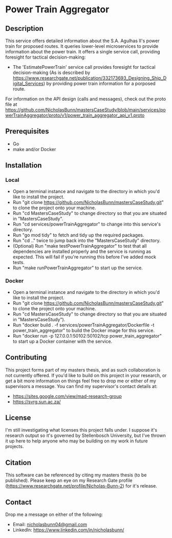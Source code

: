 # **Power Train Aggregator**

## **Description**

This service offers detailed information about the S.A. Agulhas II's power train for proposed routes. It queries lower-level microservices to provide information about the power train. It offers a single service call, providing foresight for tactical decision-making:

- The 'EstimatePowerTrain' service call provides foresight for tactical decision-making (As is described by https://www.researchgate.net/publication/332173693_Designing_Ship_Digital_Services) by providing power train information for a porposed route.

For information on the API design (calls and messages), check out the proto file at https://github.com/NicholasBunn/mastersCaseStudy/blob/main/services/powerTrainAggregator/proto/v1/power_train_aggregator_api_v1.proto

## **Prerequisites**

- Go
- make and/or Docker

## **Installation**

### **Local**

- Open a terminal instance and navigate to the directory in which you'd like to install the project.
- Run "git clone https://github.com/NicholasBunn/mastersCaseStudy.git" to clone the project onto your machine.
- Run "cd MastersCaseStudy" to change directory so that you are situated in "MastersCaseStudy".
- Run "cd services/powerTrainAggregator" to change into this service's directory.
- Run "go mod tidy" to fetch and tidy up the required packages.
- Run "cd .." twice to jump back into the "MastersCaseStudy" directory.
- (Optional) Run "make testPowerTrainAggregator" to test that all dependencies are installed properly and the service is running as expected. This will fail if you're running this before I've added mock tests.
- Run "make runPowerTrainAggregator" to start up the service.

### **Docker**

- Open a terminal instance and navigate to the directory in which you'd like to install the project.
- Run "git clone https://github.com/NicholasBunn/mastersCaseStudy.git" to clone the project onto your machine.
- Run "cd MastersCaseStudy" to change directory so that you are situated in "MastersCaseStudy").
- Run "docker build . -f services/powerTrainAggregator/Dockerfile -t power_train_aggregator" to build the Docker image for this service.
- Run "docker run -p 127.0.0.1:50102:50102/tcp power_train_aggregator" to start up a Docker container with the service.

## **Contributing**

This project forms part of my masters thesis, and as such collaboration is not currently offered. If you'd like to build on this project in your research, or get a bit more information on things feel free to drop me or either of my supervisors a message. You can find my supervisor's contact details at:

- https://sites.google.com/view/mad-research-group
- https://svrg.sun.ac.za/

## **License**

I'm still investigating what licenses this project falls under. I suppose it's research output so it's governed by Stellenbosch University, but I've thrown it up here to help anyone who may be building on my work in future projects.

## **Citation**

This software can be referenced by citing my masters thesis (to be published). Please keep an eye on my Research Gate profile (https://www.researchgate.net/profile/Nicholas-Bunn-2) for it's release.

## **Contact**

Drop me a message on either of the following:

- Email: nicholasbunn04@gmail.com
- LinkedIn: https://www.linkedin.com/in/nicholasbunn/
